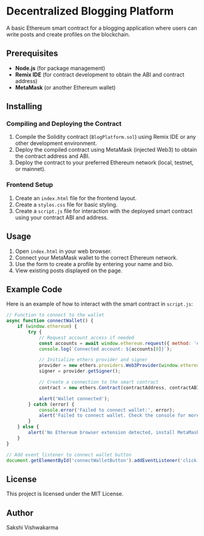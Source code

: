 # Decentralized Blogging Platform

A basic Ethereum smart contract for a blogging application where users can write posts and create profiles on the blockchain.

## Prerequisites
- **Node.js** (for package management)
- **Remix IDE** (for contract development to obtain the ABI and contract address)
- **MetaMask** (or another Ethereum wallet)

## Installing

### Compiling and Deploying the Contract
1. Compile the Solidity contract (`BlogPlatform.sol`) using Remix IDE or any other development environment.
2. Deploy the compiled contract using MetaMask (injected Web3) to obtain the contract address and ABI.
3. Deploy the contract to your preferred Ethereum network (local, testnet, or mainnet).

### Frontend Setup
1. Create an `index.html` file for the frontend layout.
2. Create a `styles.css` file for basic styling.
3. Create a `script.js` file for interaction with the deployed smart contract using your contract ABI and address.

## Usage
1. Open `index.html` in your web browser.
2. Connect your MetaMask wallet to the correct Ethereum network.
3. Use the form to create a profile by entering your name and bio.
4. View existing posts displayed on the page.

## Example Code
Here is an example of how to interact with the smart contract in `script.js`:

```javascript
// Function to connect to the wallet
async function connectWallet() {
    if (window.ethereum) {
        try {
            // Request account access if needed
            const accounts = await window.ethereum.request({ method: 'eth_requestAccounts' });
            console.log(`Connected account: ${accounts[0]}`);

            // Initialize ethers provider and signer
            provider = new ethers.providers.Web3Provider(window.ethereum);
            signer = provider.getSigner();

            // Create a connection to the smart contract
            contract = new ethers.Contract(contractAddress, contractABI, signer);

            alert('Wallet connected');
        } catch (error) {
            console.error('Failed to connect wallet:', error);
            alert('Failed to connect wallet. Check the console for more details.');
        }
    } else {
        alert('No Ethereum browser extension detected, install MetaMask on desktop or visit from a dApp browser on mobile.');
    }
}

// Add event listener to connect wallet button
document.getElementById('connectWalletButton').addEventListener('click', connectWallet);
```
## License
This project is licensed under the MIT License.

## Author
Sakshi Vishwakarma
